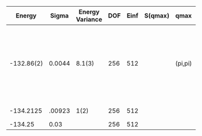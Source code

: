 | Energy     | Sigma  | Energy Variance | DOF | Einf | S(qmax) | qmax    | Method                                                       | Reference |
|------------|--------|-----------------|-----|------|---------|---------|--------------------------------------------------------------|-----------|
| -132.86(2) | 0.0044 | 8.1(3)          | 256 | 512  |         | (pi,pi) | mVMC with SU(2) and momentum projections (gamma point) + RBM + Lanczos, (U=8) | TODO: ask Michael |
| -134.2125  | .00923 | 1(2)            | 256 | 512  |         |         | VAFQMC                                                       | TODO: This is from Sorella and this is not public git-scm.sissa.it:TurboLattice/HST_AAD/example/16x16/U8/muf4/pbcapbc/b4n |
| -134.25    | 0.03   |                 | 256 | 512  |         |         | AFQMC                                                        | [paper](https://journals.aps.org/prb/abstract/10.1103/PhysRevB.94.235119) |
